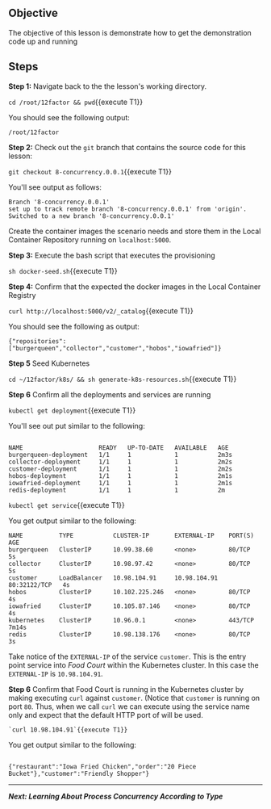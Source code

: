 ## Objective
The objective of this lesson is demonstrate how to get the demonstration code up and running

## Steps

**Step 1:** Navigate back to the the lesson's working directory.

`cd /root/12factor && pwd`{{execute T1}}

You should see the following output:

`/root/12factor`

**Step 2:** Check out the `git` branch that contains the source code for this lesson:

`git checkout 8-concurrency.0.0.1`{{execute T1}}

You'll see output as follows:

```
Branch '8-concurrency.0.0.1'
set up to track remote branch '8-concurrency.0.0.1' from 'origin'.
Switched to a new branch '8-concurrency.0.0.1'

```

Create the container images the scenario needs and store them in the Local Container Repository running on `localhost:5000`.

**Step 3:** Execute the bash script that executes the provisioning

`sh docker-seed.sh`{{execute T1}}

**Step 4:** Confirm that the expected the docker images in the Local Container Registry

`curl http://localhost:5000/v2/_catalog`{{execute T1}}

You should see the following as output:

```
{"repositories":["burgerqueen","collector","customer","hobos","iowafried"]}

```

**Step 5**  Seed Kubernetes

`cd ~/12factor/k8s/ && sh generate-k8s-resources.sh`{{execute T1}}

**Step 6** Confirm all the deployments and services are running

`kubectl get deployment`{{execute T1}}

You'll see out put similar to the following:

```

NAME                     READY   UP-TO-DATE   AVAILABLE   AGE
burgerqueen-deployment   1/1     1            1           2m3s
collector-deployment     1/1     1            1           2m2s
customer-deployment      1/1     1            1           2m2s
hobos-deployment         1/1     1            1           2m1s
iowafried-deployment     1/1     1            1           2m1s
redis-deployment         1/1     1            1           2m

```

`kubectl get service`{{execute T1}}

You get output similar to the following:

```
NAME          TYPE           CLUSTER-IP       EXTERNAL-IP    PORT(S)        AGE
burgerqueen   ClusterIP      10.99.38.60      <none>         80/TCP         5s
collector     ClusterIP      10.98.97.42      <none>         80/TCP         5s
customer      LoadBalancer   10.98.104.91     10.98.104.91   80:32122/TCP   4s
hobos         ClusterIP      10.102.225.246   <none>         80/TCP         4s
iowafried     ClusterIP      10.105.87.146    <none>         80/TCP         4s
kubernetes    ClusterIP      10.96.0.1        <none>         443/TCP        7m14s
redis         ClusterIP      10.98.138.176    <none>         80/TCP         3s

```

Take notice of the `EXTERNAL-IP` of the service `customer`. This is the entry point service into *Food Court* within the Kubernetes cluster. In this case the `EXTERNAL-IP` is `10.98.104.91`.

**Step 6** Confirm that Food Court is running in the Kubernetes cluster by making executing `curl` against `customer`. (Notice that `customer` is running on port `80`. Thus, when we call `curl` we can execute using the service name only and expect that the default HTTP port of will be used.

```
`curl 10.98.104.91`{{execute T1}}

```
You get output similar to the following:

```

{"restaurant":"Iowa Fried Chicken","order":"20 Piece Bucket"},"customer":"Friendly Shopper"}

```

---

***Next: Learning About Process Concurrency According to Type***